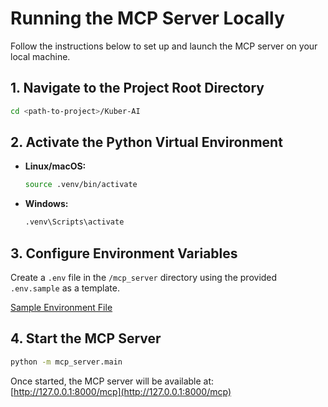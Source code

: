 # Running the MCP Server Locally

Follow the instructions below to set up and launch the MCP server on your local machine.

## 1. Navigate to the Project Root Directory

```bash
cd <path-to-project>/Kuber-AI
```

## 2. Activate the Python Virtual Environment

- **Linux/macOS:**
  ```bash
  source .venv/bin/activate
  ```
- **Windows:**
  ```cmd
  .venv\Scripts\activate
  ```

## 3. Configure Environment Variables

Create a `.env` file in the `/mcp_server` directory using the provided `.env.sample` as a template.

[Sample Environment File](./.env.sample)

## 4. Start the MCP Server

```bash
python -m mcp_server.main
```

Once started, the MCP server will be available at: [http://127.0.0.1:8000/mcp](http://127.0.0.1:8000/mcp)
